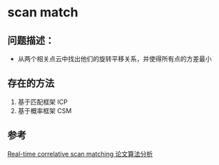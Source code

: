 # scan match
## 问题描述：
- 从两个相关点云中找出他们的旋转平移关系，并使得所有点的方差最小

## 存在的方法
1. 基于匹配框架 ICP
2. 基于概率框架 CSM

## 参考

[Real-time correlative scan matching 论文算法分析](https://blog.csdn.net/u012209790/article/details/82629422)